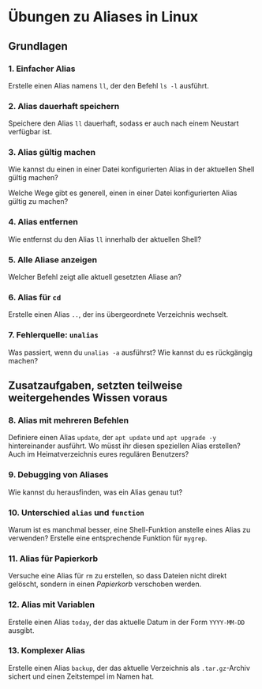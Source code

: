 # Übungen zu Aliases in Linux

## Grundlagen

### 1. Einfacher Alias
Erstelle einen Alias namens `ll`, der den Befehl `ls -l` ausführt.

### 2. Alias dauerhaft speichern
Speichere den Alias `ll` dauerhaft, sodass er auch nach einem Neustart verfügbar ist.

### 3. Alias gültig machen
Wie kannst du einen in einer Datei konfigurierten Alias in der aktuellen Shell gültig machen?

Welche Wege gibt es generell, einen in einer Datei konfigurierten Alias gültig zu machen?

### 4. Alias entfernen
Wie entfernst du den Alias `ll` innerhalb der aktuellen Shell?

### 5. Alle Aliase anzeigen
Welcher Befehl zeigt alle aktuell gesetzten Aliase an?

### 6. Alias für `cd`
Erstelle einen Alias `..`, der ins übergeordnete Verzeichnis wechselt.

### 7. Fehlerquelle: `unalias`
Was passiert, wenn du `unalias -a` ausführst? Wie kannst du es rückgängig machen?

## Zusatzaufgaben, setzten teilweise weitergehendes Wissen voraus

### 8. Alias mit mehreren Befehlen
Definiere einen Alias `update`, der `apt update` und `apt upgrade -y` hintereinander ausführt. Wo müsst ihr diesen speziellen Alias erstellen? Auch im Heimatverzeichnis eures regulären Benutzers?

### 9. Debugging von Aliases
Wie kannst du herausfinden, was ein Alias genau tut?

### 10. Unterschied `alias` und `function`
Warum ist es manchmal besser, eine Shell-Funktion anstelle eines Alias zu verwenden? Erstelle eine entsprechende Funktion für `mygrep`.

### 11. Alias für Papierkorb
Versuche eine Alias für `rm` zu erstellen, so dass Dateien nicht direkt gelöscht, sondern in einen *Papierkorb* verschoben werden.

### 12. Alias mit Variablen
Erstelle einen Alias `today`, der das aktuelle Datum in der Form `YYYY-MM-DD` ausgibt.

### 13. Komplexer Alias
Erstelle einen Alias `backup`, der das aktuelle Verzeichnis als `.tar.gz`-Archiv sichert und einen Zeitstempel im Namen hat.

